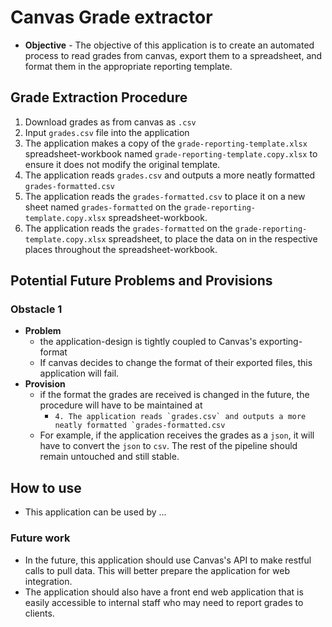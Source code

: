 # Canvas Grade extractor
* **Objective** - The objective of this application is to create an automated process to read grades from canvas, export them to a spreadsheet, and format them in the appropriate reporting template. 

## Grade Extraction Procedure
1. Download grades as from canvas as `.csv`
2. Input `grades.csv` file into the application
3. The application makes a copy of the `grade-reporting-template.xlsx` spreadsheet-workbook named `grade-reporting-template.copy.xlsx` to ensure it does not modify the original template.
4. The application reads `grades.csv` and outputs a more neatly formatted `grades-formatted.csv`
5. The application reads the `grades-formatted.csv` to place it on a new sheet named `grades-formatted` on the `grade-reporting-template.copy.xlsx` spreadsheet-workbook.
6. The application reads the `grades-formatted` on the `grade-reporting-template.copy.xlsx` spreadsheet, to place the data on in the respective places throughout the spreadsheet-workbook.

## Potential Future Problems and Provisions
### Obstacle 1
* **Problem**
    * the application-design is tightly coupled to Canvas's exporting-format
    * If canvas decides to change the format of their exported files, this application will fail. 
* **Provision**
    * if the format the grades are received is changed in the future, the procedure will have to be maintained at
        * ```4. The application reads `grades.csv` and outputs a more neatly formatted `grades-formatted.csv```
    * For example, if the application receives the grades as a `json`, it will have to convert the `json` to `csv`. The rest of the pipeline should remain untouched and still stable. 

## How to use
* This application can be used by ...


### Future work
* In the future, this application should use Canvas's API to make restful calls to pull data. This will better prepare the application for web integration.
* The application should also have a front end web application that is easily accessible to internal staff who may need to report grades to clients.